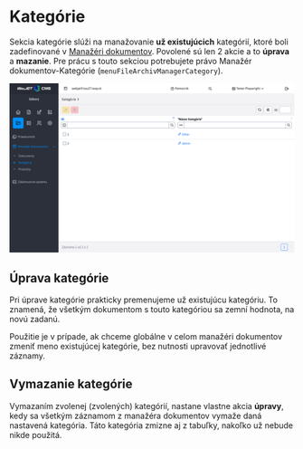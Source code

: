 # Kategórie

Sekcia kategórie slúži na manažovanie **už existujúcich** kategórií, ktoré boli zadefinované v [Manažéri dokumentov](./README.md). Povolené sú len 2 akcie a to **úprava** a **mazanie**. Pre prácu s touto sekciou potrebujete právo Manažér dokumentov-Kategórie (`menuFileArchivManagerCategory`).

![](category-manager.png)

## Úprava kategórie

Pri úprave kategórie prakticky premenujeme už existujúcu kategóriu. To znamená, že všetkým dokumentom s touto kategóriou sa zemní hodnota, na novú zadanú.

Použitie je v prípade, ak chceme globálne v celom manažéri dokumentov zmeniť meno existujúcej kategórie, bez nutnosti upravovať jednotlivé záznamy.

## Vymazanie kategórie

Vymazaním zvolenej (zvolených) kategórií, nastane vlastne akcia **úpravy**, kedy sa všetkým záznamom z manažéra dokumentov vymaže daná nastavená kategória. Táto kategória zmizne aj z tabuľky, nakoľko už nebude nikde použitá.